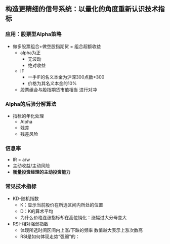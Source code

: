 ## 构造更精细的信号系统：以量化的角度重新认识技术指标
### 应用：股票型Alpha策略
- 做多股票组合+做空股指期货 = 组合超额收益
  - alpha为正
    - 无波动
    - 绝对收益
  - IF
    - 一手IF的名义本金为沪深300点数*300
    - 价格为其名义本金的10%
  - 股票组合与股指期货市值相当 进行对冲
### Alpha的后验分解算法
- 指标的年化处理
  - Alpha
  - 残差
  - 残差风险
### 信息率
- IR = a/w
- 主动收益/主动风险
- **衡量投资经理的主动投资能力**
### 常见技术指标
- KD-随机指数
  - K：显示当前股价在所选区间内所处的位置
  - D：K的算术平均
  - 为什么价格连涨指标却在高位钝化：涨幅过大分母变大
- RSI-相对强弱指数
  - 体现所选时间区间内上涨/下跌的频率 数值越大表示上涨次数高
  - RSI是如何体现走势“强弱”的：
